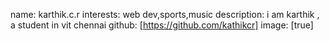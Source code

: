 name: karthik.c.r
interests: web dev,sports,music
description: i am karthik , a student in vit chennai
github: [https://github.com/kathikcr]
image: [true]